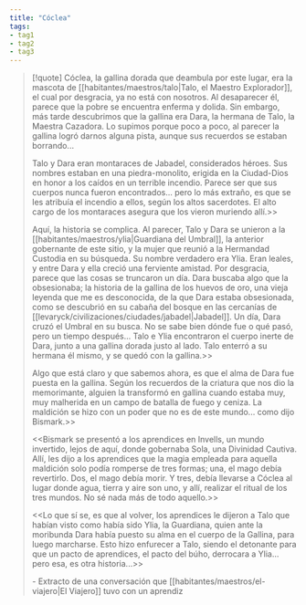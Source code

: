 ```yaml
---
title: "Cóclea" 
tags: 
- tag1 
- tag2
- tag3
---
```


> [!quote]
> Cóclea, la gallina dorada que deambula por este lugar, era la mascota de [[habitantes/maestros/talo|Talo, el Maestro Explorador]], el cual por desgracia, ya no está con nosotros. Al desaparecer él, parece que la pobre se encuentra enferma y dolida. Sin embargo, más tarde descubrimos que la gallina era Dara, la hermana de Talo, la Maestra Cazadora. Lo supimos porque poco a poco, al parecer la gallina logró darnos alguna pista, aunque sus recuerdos se estaban borrando...
> 
> Talo y Dara eran montaraces de Jabadel, considerados héroes. Sus nombres estaban en una piedra-monolito, erigida en la Ciudad-Dios en honor a los caídos en un terrible incendio. Parece ser que sus cuerpos nunca fueron encontrados... pero lo más extraño, es que se les atribuía el incendio a ellos, según los altos sacerdotes. El alto cargo de los montaraces asegura que los vieron muriendo allí.>>
> 
> Aquí, la historia se complica. Al parecer, Talo y Dara se unieron a la [[habitantes/maestros/ylia|Guardiana del Umbral]], la anterior gobernante de este sitio, y la mujer que reunió a la Hermandad Custodia en su búsqueda. Su nombre verdadero era Ylia. Eran leales, y entre Dara y ella creció una ferviente amistad. Por desgracia, parece que las cosas se truncaron un día. Dara buscaba algo que la obsesionaba; la historia de la gallina de los huevos de oro, una vieja leyenda que me es desconocida, de la que Dara estaba obsesionada, como se descubrió en su cabaña del bosque en las cercanías de [[levaryck/civilizaciones/ciudades/jabadel|Jabadel]]. Un día, Dara cruzó el Umbral en su busca. No se sabe bien dónde fue o qué pasó, pero un tiempo después... Talo e Ylia encontraron el cuerpo inerte de Dara, junto a una gallina dorada justo al lado. Talo enterró a su hermana él mismo, y se quedó con la gallina.>>
> 
> Algo que está claro y que sabemos ahora, es que el alma de Dara fue puesta en la gallina. Según los recuerdos de la criatura que nos dio la memorimante, alguien la transformó en gallina cuando estaba muy, muy malherida en un campo de batalla de fuego y ceniza. La maldición se hizo con un poder que no es de este mundo... como dijo Bismark.>>
> 
> <<Bismark se presentó a los aprendices en Invells, un mundo invertido, lejos de aquí, donde gobernaba Sola, una Divinidad Cautiva. Allí, les dijo a los aprendices que la magia empleada para aquella maldición solo podía romperse de tres formas; una, el mago debía revertirlo. Dos, el mago debía morir. Y tres, debía llevarse a Cóclea al lugar donde agua, tierra y aire son uno, y allí, realizar el ritual de los tres mundos. No sé nada más de todo aquello.>>
> 
> <<Lo que sí se, es que al volver, los aprendices le dijeron a Talo que habían visto como había sido Ylia, la Guardiana, quien ante la moribunda Dara había puesto su alma en el cuerpo de la Gallina, para luego marcharse. Esto hizo enfurecer a Talo, siendo el detonante para que un pacto de aprendices, el pacto del búho, derrocara a Ylia... pero esa, es otra historia...>>
> 
> \- Extracto de una conversación que [[habitantes/maestros/el-viajero|El Viajero]] tuvo con un aprendiz

